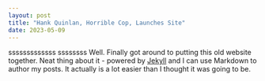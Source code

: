 ```yaml
---
layout: post
title: "Hank Quinlan, Horrible Cop, Launches Site"
date: 2023-05-09
---  
```


sssssssssssss
ssssssss
Well. Finally got around to putting this old website together. Neat thing about it - powered by [Jekyll](http://jekyllrb.com) and I can use Markdown to author my posts. It actually is a lot easier than I thought it was going to be.
